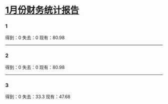 # [1月份财务统计报告](https://github.com/lusuzi/gitblog/issues/12)

### 1

得到：0
失去：0
现有：80.98

---

### 2

得到：0
失去：0
现有：80.98

---

### 3

得到：0
失去：33.3
现有：47.68